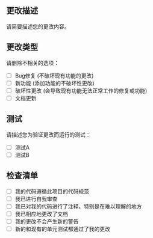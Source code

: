 ## 更改描述

请简要描述您的更改内容。

## 更改类型

请删除不相关的选项：

- [ ] Bug修复 (不破坏现有功能的更改)
- [ ] 新功能 (添加功能的不破坏性更改)
- [ ] 破坏性更改 (会导致现有功能无法正常工作的修复或功能)
- [ ] 文档更新

## 测试

请描述您为验证更改而运行的测试：

- [ ] 测试A
- [ ] 测试B

## 检查清单

- [ ] 我的代码遵循此项目的代码规范
- [ ] 我已进行自我审查
- [ ] 我已对我的代码进行了注释，特别是在难以理解的地方
- [ ] 我已相应地更改了文档
- [ ] 我的更改不会产生新的警告
- [ ] 新的和现有的单元测试都通过了我的更改
